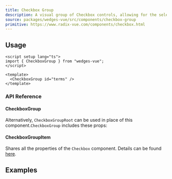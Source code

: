 ```yaml
---
title: Checkbox Group
description: A visual group of Checkbox controls, allowing for the selection of multiple options within a set.
source: packages/wedges-vue/src/components/checkbox-group
primitive: https://www.radix-vue.com/components/checkbox.html
---
```


<ComponentPreview name="CheckboxGroupPreview"  />

## Usage

```vue
<script setup lang="ts">
import { CheckboxGroup } from "wedges-vue";
</script>

<template>
  <CheckboxGroup id="terms" />
</template>
```

### API Reference

#### CheckboxGroup

Alternatively, `CheckboxGroupRoot` can be used in place of this component.`CheckboxGroup` includes these props:

<!-- @include: ../../meta/CheckboxGroup.md -->

#### CheckboxGroupItem

Shares all the properties of the `Checkbox` component. Details can be found <a href="/docs/components/checkbox#api-reference">here</a>.

## Examples

<ComponentPreview name="CheckboxGroupExampleOne" />
